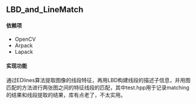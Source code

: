 
## LBD_and_LineMatch

#### 依赖项

 - OpenCV
 - Arpack
 - Lapack

#### 实现功能
通过EDlines算法提取图像的线段特征，再用LBD构建线段的描述子信息，并用图匹配的方法进行两张图之间的特征线段的匹配，其中test.hpp用于记录matching的结果和线段提取的结果，库有点老了，不太实用。


